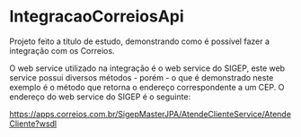 # IntegracaoCorreiosApi
Projeto feito a título de estudo, demonstrando como é possível fazer a integração com os Correios.

O web service utilizado na integração é o web service do SIGEP, este web service possui diversos métodos - porém - o que é demonstrado neste exemplo é o método que retorna o endereço correspondente a um CEP.
O endereço do web service do SIGEP é o seguinte:

https://apps.correios.com.br/SigepMasterJPA/AtendeClienteService/AtendeCliente?wsdl
